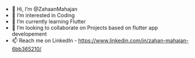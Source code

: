 - 👋 Hi, I’m @ZahaanMahajan
- 👀 I’m interested in Coding
- 🌱 I’m currently learning Flutter
- 💞️ I’m looking to collaborate on Projects based on flutter app developement
- 📫 Reach me on LinkedIn - https://www.linkedin.com/in/zahan-mahajan-6bb365210/
